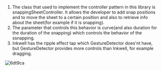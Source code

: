 1. The class that used to implement the controller pattern in this library is snappingSheetController. It allows the developer to add snap positions and to move the sheet to a certain position and also to retrieve info about the sheet(for example if it is snapping).
2. The parameter that controls this behavior is curve(and also duration for the duration of the snapping) which controls the behavior of the ssnapping.
3. Inkwell has the ripple effect tap which GestureDetector does'nt have, but GestureDetector provides more controls than Inkwell, for example dragging.

![6dt9ca](https://user-images.githubusercontent.com/63970835/165160594-02637325-5857-4c07-a762-ba1343dca2e7.jpg)
